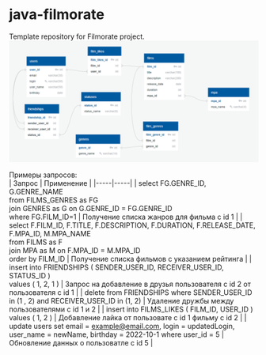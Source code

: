 # java-filmorate
Template repository for Filmorate project.
![Схема базы жанных](/QuickDBD.png)

Примеры запросов:  
|  Запрос | Применение | |-----|-----| 
| select FG.GENRE_ID, G.GENRE_NAME  
from FILMS_GENRES as FG  
join GENRES as G on G.GENRE_ID = FG.GENRE_ID  
where FG.FILM_ID=1  |  Получение списка жанров для фильма с id 1 |
| select F.FILM_ID, F.TITLE, F.DESCRIPTION, F.DURATION, F.RELEASE_DATE, F.MPA_ID, M.MPA_NAME  
from FILMS as F  
join MPA as M on F.MPA_ID = M.MPA_ID  
order by FILM_ID | Получение списка фильмов с указанием рейтинга |
| insert into FRIENDSHIPS ( SENDER_USER_ID, RECEIVER_USER_ID, STATUS_ID )  
values ( 1, 2, 1 ) | Запрос на добавление в друзья пользователя с id 2 от пользователя с id 1  |
| delete from FRIENDSHIPS where SENDER_USER_ID in (1 , 2) and RECEIVER_USER_ID in (1, 2) | Удаление дружбы между пользователями с id 1 и 2 |
| insert into FILMS_LIKES ( FILM_ID, USER_ID )   
values ( 1, 2 ) |  Добавление лайка от пользовате с id 1 фильму с id 2   |
| update users set email = example@email.com, login = updatedLogin, user_name = newName, birthday = 2022-10-1 where user_id = 5 | Обновление данных  о пользоватле с id 5  |


